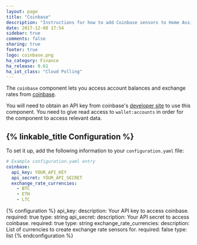 ```yaml
---
layout: page
title: "Coinbase"
description: "Instructions for how to add Coinbase sensors to Home Assistant."
date: 2017-12-08 17:54
sidebar: true
comments: false
sharing: true
footer: true
logo: coinbase.png
ha_category: Finance
ha_release: 0.61
ha_iot_class: "Cloud Polling"
---
```



The `coinbase` component lets you access account balances and exchange rates from [coinbase](https://coinbase.com).

You will need to obtain an API key from coinbase's [developer site](https://www.coinbase.com/settings/api) to use this component. You need to give read access to `wallet:accounts` in order for the component to access relevant data. 

## {% linkable_title Configuration %}

To set it up, add the following information to your `configuration.yaml` file:

```yaml
# Example configuration.yaml entry
coinbase:
  api_key: YOUR_API_KEY 
  api_secret: YOUR_API_SECRET 
  exchange_rate_currencies:
    - BTC
    - ETH
    - LTC
```

{% configuration %}
api_key:
  description: Your API key to access coinbase.
  required: true
  type: string
api_secret:
  description: Your API secret to access coinbase.
  required: true
  type: string
exchange_rate_currencies:
  description: List of currencies to create exchange rate sensors for.
  required: false
  type: list
{% endconfiguration %}
